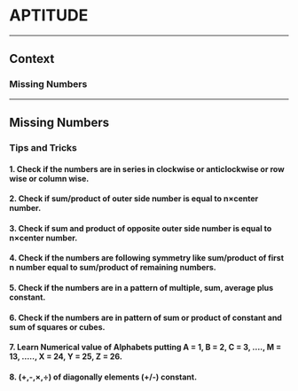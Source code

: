 # APTITUDE
---
## Context 

### Missing Numbers

---

## Missing Numbers

### Tips and Tricks 

#### 1. Check if the numbers are in series in clockwise or anticlockwise or row wise or column wise.
#### 2. Check if sum/product of outer side number is equal to n×center number.
#### 3. Check if sum and product of opposite outer side number is equal to n×center number.
#### 4. Check if the numbers are following symmetry like sum/product of first n number equal to sum/product of remaining numbers.
#### 5. Check if the numbers are in a pattern of multiple, sum, average plus constant.
#### 6. Check if the numbers are in pattern of sum or product of constant and sum of squares or cubes. 
#### 7. Learn Numerical value of Alphabets putting A = 1, B = 2, C = 3, ...., M = 13, ....., X = 24, Y = 25, Z = 26.
#### 8. (+,-,×,÷) of diagonally elements (+/-) constant.